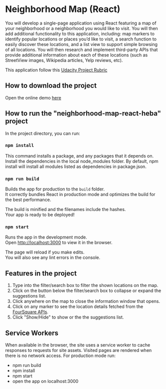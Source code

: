 # Neighborhood Map (React)
You will develop a single-page application using React featuring a map of your neighborhood or a neighborhood you would like to visit. You will then add additional functionality to this application, including: map markers to identify popular locations or places you’d like to visit, a search function to easily discover these locations, and a list view to support simple browsing of all locations. You will then research and implement third-party APIs that provide additional information about each of these locations (such as StreetView images, Wikipedia articles, Yelp reviews, etc).

This application follow this [Udacity Project Rubric](https://review.udacity.com/#!/rubrics/1351/view)

## How to download the project
Open the online demo [here](https://github.com/HebaFahmi/neighborhood-map-react-heba)

## How to run the "neighborhood-map-react-heba" project

In the project directory, you can run:

### `npm install`

This command installs a package, and any packages that it depends on.
Install the dependencies in the local node_modules folder.
By default, npm install will install all modules listed as dependencies in package.json.

### `npm run build`

Builds the app for production to the `build` folder.<br>
It correctly bundles React in production mode and optimizes the build for the best performance.

The build is minified and the filenames include the hashes.<br>
Your app is ready to be deployed!

### `npm start`

Runs the app in the development mode.<br>
Open [http://localhost:3000](http://localhost:3000) to view it in the browser.

The page will reload if you make edits.<br>
You will also see any lint errors in the console.

## Features in the project

1. Type into the filter/search box to filter the shown locations on the map.
2. Click on the button below the filter/search box to collapse or expand the suggestions list.
3. Click anywhere on the map to close the information window that opens.
4. Click on any marker to see the location details fetched from the [FourSquare APIs](https://developer.foursquare.com/).
5. Click "Show/Hide" to show or the the suggestions list.

## Service Workers
When available in the browser, the site uses a service worker to cache responses to requests for site assets. Visited pages are rendered when there is no network access. For production mode run:

- npm run build
- npm install
- npm start
- open the app on localhost:3000
